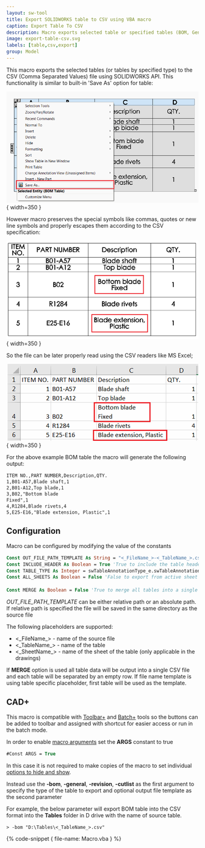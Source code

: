 ```yaml
---
layout: sw-tool
title: Export SOLIDWORKS table to CSV using VBA macro
caption: Export Table To CSV
description: Macro exports selected table or specified tables (BOM, General Table, Revision etc.) into CSV format allowing to export with or without header preserving the special symbols like comma (,) and new line symbol using VBA macro
image: export-table-csv.svg
labels: [table,csv,export]
group: Model
---
```

This macro exports the selected tables (or tables by specified type) to the CSV (Comma Separated Values) file using SOLIDWORKS API. This functionality is similar to built-in 'Save As' option for table:

![Save As option for tables](bom-save-as.png){ width=350 }

However macro preserves the special symbols like commas, quotes or new line symbols and properly escapes them according to the CSV specification:

![Bill Of Materials with special symbols (comma and new line)](bom-table.png){ width=350 }

So the file can be later properly read using the CSV readers like MS Excel;

![CSV file imported to Excel](bom-table-csv-excel.png){ width=350 }

For the above example BOM table the macro will generate the following output:

~~~ csv
ITEM NO.,PART NUMBER,Description,QTY.
1,B01-A57,Blade shaft,1
2,B01-A12,Top blade,1
3,B02,"Bottom blade
Fixed",1
4,R1284,Blade rivets,4
5,E25-E16,"Blade extension, Plastic",1
~~~

## Configuration

Macro can be configured by modifying the value of the constants

~~~ vb
Const OUT_FILE_PATH_TEMPLATE As String = "<_FileName_>-<_TableName_>.csv" 'empty string to save in the model's folder
Const INCLUDE_HEADER As Boolean = True 'True to include the table header, False to only include data
Const TABLE_TYPE As Integer = swTableAnnotationType_e.swTableAnnotation_BillOfMaterials  '-1 to use selected table or table type as defined in swTableAnnotationType_e (e.g. swTableAnnotationType_e.swTableAnnotation_BillOfMaterials to export all BOM tables)
Const ALL_SHEETS As Boolean = False 'False to export from active sheet only

Const MERGE As Boolean = False 'True to merge all tables into a single file
~~~

*OUT_FILE_PATH_TEMPLATE* can be either relative path or an absolute path. If relative path is specified the file will be saved in the same directory as the source file

The following placeholders are supported:

* <\_FileName\_> - name of the source file
* <\_TableName\_> - name of the table
* <\_SheetName\_> - name of the sheet of the table (only applicable in the drawings)

If **MERGE** option is used all table data will be output into a single CSV file and each table will be separated by an empty row. If file name template is using table specific placeholder, first table will be used as the template.

## CAD+

This macro is compatible with [Toolbar+](https://cadplus.xarial.com/toolbar/) and [Batch+](https://cadplus.xarial.com/batch/) tools so the buttons can be added to toolbar and assigned with shortcut for easier access or run in the batch mode.

In order to enable [macro arguments](https://cadplus.xarial.com/toolbar/configuration/arguments/) set the **ARGS** constant to true

~~~ vb
#Const ARGS = True
~~~

In this case it is not required to make copies of the macro to set individual [options to hide and show](#configuration).

Instead use the **-bom**, **-general**, **-revision**, **-cutlist** as the first argument to specify the type of the table to export and optional output file template as the second parameter

For example, the below parameter will export BOM table into the CSV format into the **Tables** folder in D drive with the name of source table.

~~~
> -bom "D:\Tables\<_TableName_>.csv"
~~~

{% code-snippet { file-name: Macro.vba } %}

